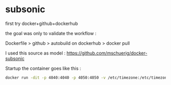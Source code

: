 # subsonic

first try docker+github+dockerhub

the goal was only to validate the workflow :

Dockerfile > github > autobuild on dockerhub > docker pull

I used this source as model : https://github.com/mschuerig/docker-subsonic

Startup the container goes like this :

```sh
docker run -dit -p 4040:4040 -p 4050:4050 -v /etc/timezone:/etc/timezone:ro -v /media/directory/:/var/music:ro -v /path/to/subsonic_data/:/var/subsonic my/subsonic_image
```



